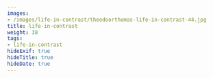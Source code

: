 ```yaml
---
images:
- /images/life-in-contrast/theodoorthomas-life-in-contrast-44.jpg
title: life-in-contrast
weight: 38
tags:
- life-in-contrast
hideExif: true
hideTitle: true
hideDate: true
---
```

